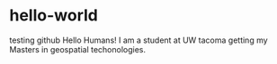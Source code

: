 # hello-world
testing github
Hello Humans! I am a student at UW tacoma getting my Masters in geospatial techonologies.
